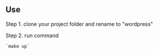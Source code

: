 ## Use
Step 1. clone your project folder and rename to "wordpress"

Step 2. run command

    `make up`   